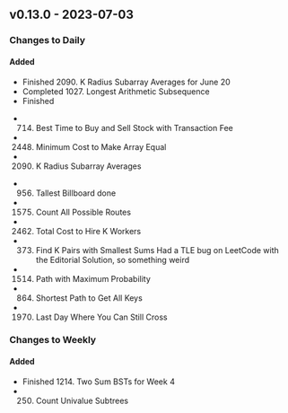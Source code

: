 ## v0.13.0 - 2023-07-03

### Changes to Daily

#### Added

* Finished 2090. K Radius Subarray Averages for June 20
* Completed 1027. Longest Arithmetic Subsequence
* Finished
 - 714. Best Time to Buy and Sell Stock with Transaction Fee
 - 2448. Minimum Cost to Make Array Equal
 - 2090. K Radius Subarray Averages

* 956. Tallest Billboard done
* 1575. Count All Possible Routes
* 2462. Total Cost to Hire K Workers
* 373. Find K Pairs with Smallest Sums
Had a TLE bug on LeetCode with the Editorial Solution, so something weird
* 1514. Path with Maximum Probability
* 864. Shortest Path to Get All Keys
* 1970. Last Day Where You Can Still Cross
### Changes to Weekly

#### Added

* Finished 1214. Two Sum BSTs for Week 4
* 250. Count Univalue Subtrees
